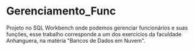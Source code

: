 # Gerenciamento_Func
 Projeto no SQL Workbench onde podemos gerenciar funcionários e suas funções, esse trabalho corresponde a um dos exercícios  da faculdade Anhanguera, na matéria "Bancos de Dados em Nuvem".
